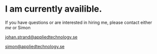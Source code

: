 # I am currently availible. 

If you have questions or are interested in hiring me, please contact either _me_ or Simon 

johan.strand@appliedtechnology.se

simon@appliedtechnology.se